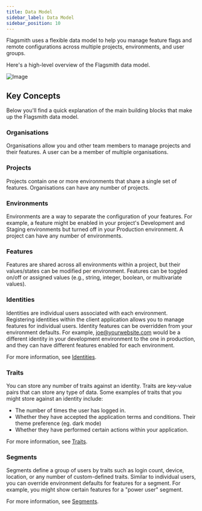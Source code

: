 ```yaml
---
title: Data Model
sidebar_label: Data Model
sidebar_position: 10
---
```


Flagsmith uses a flexible data model to help you manage feature flags and remote configurations across multiple projects, environments, and user groups.

Here's a high-level overview of the Flagsmith data model. 

![Image](/img/flagsmith-model.svg)

## Key Concepts

Below you'll find a quick explanation of the main building blocks that make up the Flagsmith data model.

### Organisations

Organisations allow you and other team members to manage projects and their features. A user can be a member of multiple organisations.

### Projects

Projects contain one or more environments that share a single set of features. Organisations can have any number of projects.

### Environments

Environments are a way to separate the configuration of your features. For example, a feature might be enabled in your project's Development and Staging environments but turned off in your Production environment. A project can have any number of environments.

### Features

Features are shared across all environments within a project, but their values/states can be modified per environment. Features can be toggled on/off or assigned values (e.g., string, integer, boolean, or multivariate values).

### Identities

Identities are individual users associated with each environment. Registering identities within the client application allows you to manage features for individual users. Identity features can be overridden from your environment defaults. For example, joe@yourwebsite.com would be a different identity in your development environment to the one in production, and they can have different features enabled for each environment.

For more information, see [Identities](/flagsmith-concepts/identities).

### Traits

You can store any number of traits against an identity. Traits are key-value pairs that can store any type of data. Some examples of traits that you might store against an identity include:
- The number of times the user has logged in.
- Whether they have accepted the application terms and conditions.
Their theme preference (eg. dark mode)
- Whether they have performed certain actions within your application.

For more information, see [Traits](/flagsmith-concepts/identities#identity-traits).

### Segments

Segments define a group of users by traits such as login count, device, location, or any number of custom-defined traits. Similar to individual users, you can override environment defaults for features for a segment. For example, you might show certain features for a "power user" segment.

For more information, see [Segments](/flagsmith-concepts/segments).
